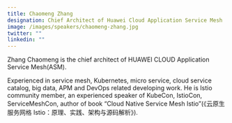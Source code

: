 ```yaml
---
title: Chaomeng Zhang
designation: Chief Architect of Huawei Cloud Application Service Mesh | author of Cloud Native Service Mesh Istio
image: /images/speakers/chaomeng-zhang.jpg
twitter: ""
linkedin: ""
---
```


Zhang Chaomeng is the chief architect of HUAWEI CLOUD Application Service Mesh(ASM).
 
Experienced in service mesh, Kubernetes, micro service, cloud service catalog, big data, APM and DevOps related developing work. He is Istio community member, an experienced speaker of KubeCon, IstioCon, ServiceMeshCon, author of book “Cloud Native Service Mesh Istio”(《云原生服务网格 Istio：原理、实践、架构与源码解析》).